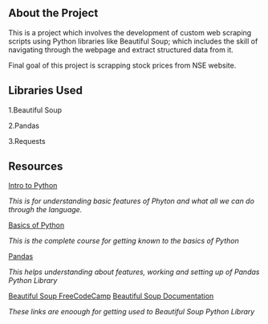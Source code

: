 <h2>About the Project</h2>
<p>This is a project which involves  the development of custom web scraping scripts using Python libraries like Beautiful Soup; which includes the skill of navigating through the webpage and extract structured data from it.</p>
<p>Final goal of this project is scrapping stock prices from NSE website.</p>
<h2>Libraries Used</h2>
<p>1.Beautiful Soup</p>
<p>2.Pandas</p>
<p>3.Requests</p>
<h2>Resources</h2>
<a href = "https://www.youtube.com/watch?v=kqtD5dpn9C8">Intro to Python</a>
<p><i>This is for understanding basic features of Phyton and what all we can do through the language.</i></p>
<a href = "https://www.youtube.com/watch?v=eWRfhZUzrAc">Basics of Python</a>
<p><i>This is the complete course for getting known to the basics of Python</i></p>
<a href = "https://www.youtube.com/watch?v=vmEHCJofslg"> Pandas</a>
<p><i>This helps understanding about features, working and setting up of Pandas Python Library</i></p>
<a href = "https://www.youtube.com/watch?v=XVv6mJpFOb0">Beautiful Soup FreeCodeCamp</a>
<a href = "https://beautiful-soup-4.readthedocs.io/en/latest/">Beautiful Soup Documentation</a>
<p><i>These links are enoough for getting used to Beautiful Soup Python Library</i></p>
